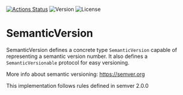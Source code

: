 [![Actions Status](https://github.com/gallinapassus/SemanticVersion/workflows/Tests/badge.svg)](https://github.com/gallinapassus/SemanticVersion/actions)
![Version](https://img.shields.io/static/v1?label=Version&message=0.2.0&color=green)
![License](https://img.shields.io/static/v1?label=License&message=CC0&color=green)

# SemanticVersion

SemanticVersion defines a concrete type `SemanticVersion` capable of representing a semantic version number. It also defines a `SemanticVersionable` protocol for easy versioning.

More info about semantic versioning: https://semver.org

This implementation follows rules defined in semver 2.0.0
